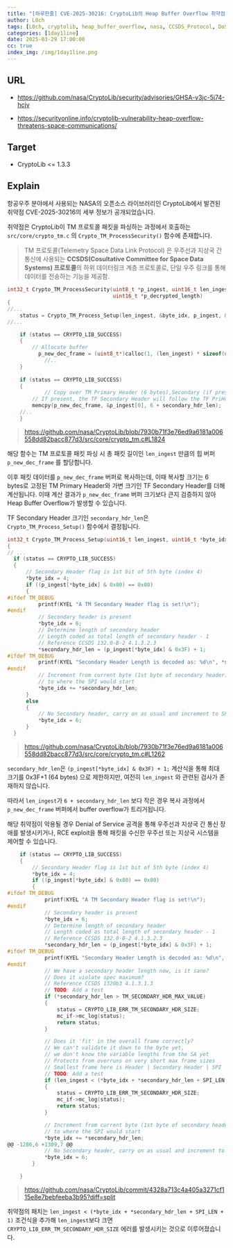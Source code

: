 ```yaml
---
title: "[하루한줄] CVE-2025-30216: CryptoLib의 Heap Buffer Overflow 취약점"
author: L0ch
tags: [L0ch, cryptolib, heap_buffer_overflow, nasa, CCSDS_Protocol, DoS, RCE]
categories: [1day1line]
date: 2025-03-29 17:00:00
cc: true
index_img: /img/1day1line.png
---
```

## URL

- https://github.com/nasa/CryptoLib/security/advisories/GHSA-v3jc-5j74-hcjv

- https://securityonline.info/cryptolib-vulnerability-heap-overflow-threatens-space-communications/

## Target

- CryptoLib <= 1.3.3

## Explain
항공우주 분야에서 사용되는 NASA의 오픈소스 라이브러리인 CryptoLib에서 발견된 취약점 CVE-2025-30216의 세부 정보가 공개되었습니다.

취약점은 CryptoLib이 TM 프로토콜 패킷을 파싱하는 과정에서 호출하는 `src/core/crypto_tm.c` 의 `Crypto_TM_ProcessSecurity()` 함수에 존재합니다. 

> TM 프로토콜(Telemetry Space Data Link Protocol) 은 우주선과 지상국 간 통신에 사용되는 **CCSDS(Cosultative Committee for Space Data Systems) 프로토콜**의 하위 데이터링크 계층 프로토콜로, 단일 우주 링크를 통해 데이터를 전송하는 기능을 제공함.
> 

```c
int32_t Crypto_TM_ProcessSecurity(uint8_t *p_ingest, uint16_t len_ingest, uint8_t **pp_processed_frame,
                                  uint16_t *p_decrypted_length)
{
//...
	status = Crypto_TM_Process_Setup(len_ingest, &byte_idx, p_ingest, &secondary_hdr_len);
//...

	if (status == CRYPTO_LIB_SUCCESS)
	{
	    // Allocate buffer
		  p_new_dec_frame = (uint8_t*)calloc(1, (len_ingest) * sizeof(uint8_t));
			//..
	}
	
	if (status == CRYPTO_LIB_SUCCESS)
	{
			// Copy over TM Primary Header (6 bytes),Secondary (if present)
	    // If present, the TF Secondary Header will follow the TF PriHdr
	    memcpy(p_new_dec_frame, &p_ingest[0], 6 + secondary_hdr_len);
	//..
	}
```

> https://github.com/nasa/CryptoLib/blob/7930b71f3e76ed9a6181a006558dd82bacc877d3/src/core/crypto_tm.c#L1824
> 

해당 함수는 TM 프로토콜 패킷 파싱 시 총 패킷 길이인 `len_ingest` 만큼의 힙 버퍼 `p_new_dec_frame` 를 할당합니다. 

이후 패킷 데이터를 `p_new_dec_frame` 버퍼로 복사하는데, 이때 복사할 크기는 6 bytes로 고정된 TM Primary Header와 가변 크기인 TF Secondary Header를 더해 계산됩니다. 이때 계산 결과가 `p_new_dec_frame` 버퍼 크기보다 큰지 검증하지 않아 Heap Buffer Overflow가 발생할 수 있습니다.

TF Secondary Header 크기인 `secondary_hdr_len`은 `Crypto_TM_Process_Setup()` 함수에서 결정됩니다.

```c
int32_t Crypto_TM_Process_Setup(uint16_t len_ingest, uint16_t *byte_idx, uint8_t *p_ingest, uint8_t *secondary_hdr_len)
{
// ...
  if (status == CRYPTO_LIB_SUCCESS)
  {
      // Secondary Header flag is 1st bit of 5th byte (index 4)
      *byte_idx = 4;
      if ((p_ingest[*byte_idx] & 0x80) == 0x80)
      {
#ifdef TM_DEBUG
          printf(KYEL "A TM Secondary Header flag is set!\n");
#endif
          // Secondary header is present
          *byte_idx = 6;
          // Determine length of secondary header
          // Length coded as total length of secondary header - 1
          // Reference CCSDS 132.0-B-2 4.1.3.2.3
          *secondary_hdr_len = (p_ingest[*byte_idx] & 0x3F) + 1;
#ifdef TM_DEBUG
          printf(KYEL "Secondary Header Length is decoded as: %d\n", *secondary_hdr_len);
#endif
          // Increment from current byte (1st byte of secondary header),
          // to where the SPI would start
          *byte_idx += *secondary_hdr_len;
      }
      else
      {
          // No Secondary header, carry on as usual and increment to SPI start
          *byte_idx = 6;
      }
  }
```

> https://github.com/nasa/CryptoLib/blob/7930b71f3e76ed9a6181a006558dd82bacc877d3/src/core/crypto_tm.c#L1262
> 

`secondary_hdr_len`은 `(p_ingest[*byte_idx] & 0x3F) + 1;` 계산식을 통해 최대 크기를 0x3F+1 (64 bytes) 으로 제한하지만, 여전히 `len_ingest` 와 관련된 검사가 존재하지 않습니다.

따라서 `len_ingest`가 `6 + secondary_hdr_len` 보다 작은 경우 복사 과정에서 `p_new_dec_frame` 버퍼에서 buffer overflow가 트리거됩니다.

해당 취약점이 악용될 경우 Denial of Service 공격을 통해 우주선과 지상국 간 통신 장애를 발생시키거나, RCE exploit을 통해 패킷을 수신한 우주선 또는 지상국 시스템을 제어할 수 있습니다.

```c
    if (status == CRYPTO_LIB_SUCCESS)
    {
        // Secondary Header flag is 1st bit of 5th byte (index 4)
        *byte_idx = 4;
        if ((p_ingest[*byte_idx] & 0x80) == 0x80)
        {
#ifdef TM_DEBUG
            printf(KYEL "A TM Secondary Header flag is set!\n");
#endif
            // Secondary header is present
            *byte_idx = 6;
            // Determine length of secondary header
            // Length coded as total length of secondary header - 1
            // Reference CCSDS 132.0-B-2 4.1.3.2.3
            *secondary_hdr_len = (p_ingest[*byte_idx] & 0x3F) + 1;
#ifdef TM_DEBUG
            printf(KYEL "Secondary Header Length is decoded as: %d\n", *secondary_hdr_len);
#endif
            // We have a secondary header length now, is it sane?
            // Does it violate spec maximum?
            // Reference CCSDS 1320b3 4.1.3.1.3
            // TODO: Add a test
            if (*secondary_hdr_len > TM_SECONDARY_HDR_MAX_VALUE)
            {
                status = CRYPTO_LIB_ERR_TM_SECONDARY_HDR_SIZE;
                mc_if->mc_log(status);
                return status;
            }

            // Does it 'fit' in the overall frame correctly?
            // We can't validate it down to the byte yet,
            // we don't know the variable lengths from the SA yet
            // Protects from overruns on very short max frame sizes
            // Smallest frame here is Header | Secondary Header | SPI | 1 byte data
            // TODO: Add a test
            if (len_ingest < (*byte_idx + *secondary_hdr_len + SPI_LEN + 1))
            {
                status = CRYPTO_LIB_ERR_TM_SECONDARY_HDR_SIZE;
                mc_if->mc_log(status);
                return status;
            }

            // Increment from current byte (1st byte of secondary header),
            // to where the SPI would start
            *byte_idx += *secondary_hdr_len;
@@ -1286,6 +1309,7 @@
            // No Secondary header, carry on as usual and increment to SPI start
            *byte_idx = 6;
        }

    }
```

> https://github.com/nasa/CryptoLib/commit/4328a713c4a405a3271cf115e8e7bebfeeba3b95?diff=split
> 

취약점의 패치는 `len_ingest < (*byte_idx + *secondary_hdr_len + SPI_LEN + 1)` 조건식을 추가해 `len_ingest`보다 크면 `CRYPTO_LIB_ERR_TM_SECONDARY_HDR_SIZE` 에러를 발생시키는 것으로 이루어졌습니다.